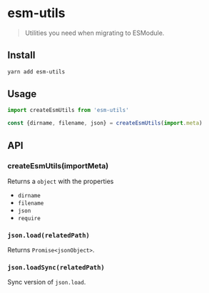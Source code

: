 # esm-utils

> Utilities you need when migrating to ESModule.

## Install

```bash
yarn add esm-utils
```

## Usage

```js
import createEsmUtils from 'esm-utils'

const {dirname, filename, json} = createEsmUtils(import.meta)
```

## API

### createEsmUtils(importMeta)

Returns a `object` with the properties

- `dirname`
- `filename`
- `json`
- `require`

### `json.load(relatedPath)`

Returns `Promise<jsonObject>`.

### `json.loadSync(relatedPath)`

Sync version of `json.load`.
